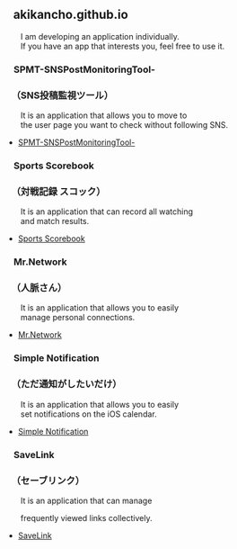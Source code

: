 ## &nbsp;&nbsp;&nbsp;akikancho.github.io

&ensp;&ensp;&ensp;&ensp;I am developing an application individually.  
&ensp;&ensp;&ensp;&ensp;If you have an app that interests you, feel free to use it.

### &nbsp;&nbsp;&nbsp;&nbsp;SPMT-SNSPostMonitoringTool-
### &nbsp;&nbsp;&nbsp;（SNS投稿監視ツール）

&ensp;&ensp;&ensp;&ensp;It is an application that allows you to move to  
&ensp;&ensp;&ensp;&ensp;the user page you want to check without following SNS.  

*   [SPMT-SNSPostMonitoringTool-](https://itunes.apple.com/jp/app/id1582735087?mt=8)

### &nbsp;&nbsp;&nbsp;&nbsp;Sports Scorebook
### &nbsp;&nbsp;&nbsp;（対戦記録 スコック）

&ensp;&ensp;&ensp;&ensp;It is an application that can record all watching  
&ensp;&ensp;&ensp;&ensp;and match results.

*   [Sports Scorebook](https://itunes.apple.com/jp/app/id1606615459?mt=8)

### &nbsp;&nbsp;&nbsp;&nbsp;Mr.Network
### &nbsp;&nbsp;&nbsp;（人脈さん）

&ensp;&ensp;&ensp;&ensp;It is an application that allows you to easily  
&ensp;&ensp;&ensp;&ensp;manage personal connections.

*   [Mr.Network](https://itunes.apple.com/jp/app/id1621511716?mt=8)

### &nbsp;&nbsp;&nbsp;&nbsp;Simple Notification
### &nbsp;&nbsp;&nbsp;（ただ通知がしたいだけ）

&ensp;&ensp;&ensp;&ensp;It is an application that allows you to easily  
&ensp;&ensp;&ensp;&ensp;set notifications on the iOS calendar.

*   [Simple Notification](https://itunes.apple.com/jp/app/id1626758027?mt=8)
 
### &nbsp;&nbsp;&nbsp;&nbsp;SaveLink
### &nbsp;&nbsp;&nbsp;（セーブリンク）

&ensp;&ensp;&ensp;&ensp;It is an application that can manage

&ensp;&ensp;&ensp;&ensp;frequently viewed links collectively.

*   [SaveLink](https://itunes.apple.com/jp/app/id6443965471?mt=8)
